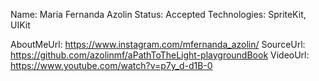 Name: Maria Fernanda Azolin
Status: Accepted
Technologies: SpriteKit, UIKit

AboutMeUrl: https://www.instagram.com/mfernanda_azolin/
SourceUrl: https://github.com/azolinmf/aPathToTheLight-playgroundBook
VideoUrl: https://www.youtube.com/watch?v=p7y_d-d1B-0

<!---
EXAMPLE
Name: John Appleseed
Status: Submitted <or> Winner <or> Distinguished <or> Rejected
Technologies: SwiftUI, RealityKit, CoreGraphic

AboutMeUrl: https://linkedin.com/in/johnappleseed
SourceUrl: https://github.com/johnappleseed/wwdc2025
VideoUrl: https://youtu.be/ABCDE123456
-->
